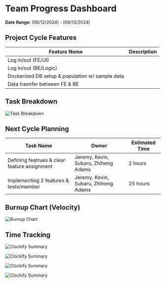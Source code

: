 # Team Progress Dashboard

**Date Range:** [06/12/2024] - [06/13/2024]

## Project Cycle Features

| Feature Name        | Description                                   |
| -------------------- | --------------------------------------------- |
| Log in/out (FE/UI)         |                                               |
| Log in/out (BE/Logic)         |                                               |
| Dockerized DB setup & population w/ sample data    |                                               |
| Data trasnfer between FE & BE       |                                               |
                                          

## Task Breakdown

![Task Breakdown](https://github.com/UBCO-COSC499-Summer-2024/team-6-capstone-team_6ix/blob/dashboard-june-12/docs/weekly%20logs/Dashboards/task%20breakdown/Screenshot%202024-06-12%20at%206.36.30%20AM.png)

## Next Cycle Planning

| Task Name             | Owner         | Estimated Time |
| ----------------------- | -------------- | -------------- |
| Defining featrues & clear feature assignment           | Jeremy, Kevin, Subaru, Zhiheng Adams | 2 hours |
| Implementing 2 features & tests/member        | Jeremy, Kevin, Subaru, Zhiheng Adams | 25 hours |

## Burnup Chart (Velocity)

![Burnup Chart](https://github.com/UBCO-COSC499-Summer-2024/team-6-capstone-team_6ix/blob/dashboard-june-12/docs/weekly%20logs/Dashboards/burn%20up%20charts/Screenshot%202024-06-12%20at%206.29.21%20AM.png)

## Time Tracking

![Clockify Summary](https://github.com/UBCO-COSC499-Summer-2024/team-6-capstone-team_6ix/blob/dashboard-june-12/docs/weekly%20logs/Dashboards/Clockify%20images/Clockify_June_12_1.jpg)

![Clockify Summary](https://github.com/UBCO-COSC499-Summer-2024/team-6-capstone-team_6ix/blob/dashboard-june-12/docs/weekly%20logs/Dashboards/Clockify%20images/Clockify_June_12_2.jpg)

![Clockify Summary](https://github.com/UBCO-COSC499-Summer-2024/team-6-capstone-team_6ix/blob/dashboard-june-12/docs/weekly%20logs/Dashboards/Clockify%20images/Clockify_June_12_3.jpg)

![Clockify Summary](https://github.com/UBCO-COSC499-Summer-2024/team-6-capstone-team_6ix/blob/dashboard-june-12/docs/weekly%20logs/Dashboards/Clockify%20images/Clockify_June_12_4.jpg)
